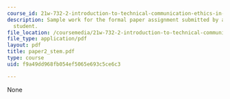 ```yaml
---
course_id: 21w-732-2-introduction-to-technical-communication-ethics-in-science-and-technology-fall-2006
description: Sample work for the formal paper assignment submitted by an anonymous
  student.
file_location: /coursemedia/21w-732-2-introduction-to-technical-communication-ethics-in-science-and-technology-fall-2006/f9a49dd968fb054ef5065e693c5ce6c3_paper2_stem.pdf
file_type: application/pdf
layout: pdf
title: paper2_stem.pdf
type: course
uid: f9a49dd968fb054ef5065e693c5ce6c3

---
```

None